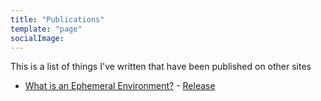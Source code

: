 ```yaml
---
title: "Publications"
template: "page"
socialImage:
---
```


This is a list of things I've written that have been published on other sites

- [What is an Ephemeral Environment?](https://releaseapp.io/ephemeral-environments) - [Release](https://releaseapp.io)
